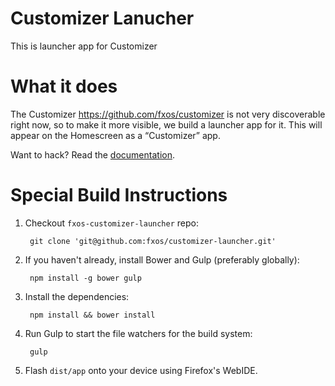 # Customizer Lanucher
This is launcher app for Customizer

# What it does
The Customizer https://github.com/fxos/customizer is not very discoverable right now, so to make it more visible, we build a launcher app for it. This will appear on the Homescreen as a “Customizer” app.

Want to hack? Read the [documentation](https://github.com/fxos/docs/wiki/Development-Setup).

# Special Build Instructions

1. Checkout ```fxos-customizer-launcher``` repo:

        git clone 'git@github.com:fxos/customizer-launcher.git'

2. If you haven't already, install Bower and Gulp (preferably globally):

        npm install -g bower gulp

3. Install the dependencies:

        npm install && bower install

4. Run Gulp to start the file watchers for the build system:

        gulp

5. Flash ```dist/app``` onto your device using Firefox's WebIDE.
